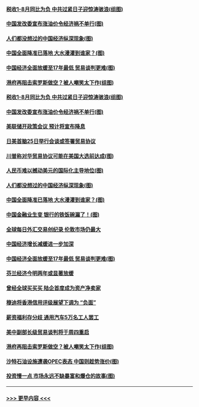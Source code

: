 #### [税收1-8月同比为负 中共过紧日子迎惊涛骇浪(组图)](../pages/p5/907759.md?t=09181733) 
#### [中国发改委宣布涨油价令经济祸不单行(图)](../pages/p5/907751.md?t=09181733) 
#### [人们都没想过的中国经济纵深现象(图)](../pages/p5/907684.md?t=09181733) 
#### [中国全面降准已落地 大水漫灌到谁家？(图)](../pages/p5/907688.md?t=09181733) 
#### [中国经济全面放缓至17年最低 贸易谈判更难(图)](../pages/p5/907648.md?t=09181733) 
#### [港府再阻击索罗斯做空？被人嘲笑太下作(组图)](../pages/p5/907637.md?t=09181733) 
#### [税收1-8月同比为负 中共过紧日子迎惊涛骇浪(组图)](../pages/p5/907759.md?t=09181733) 
#### [中国发改委宣布涨油价令经济祸不单行(图)](../pages/p5/907751.md?t=09181733) 
#### [美联储开政策会议 预计将宣布降息](../pages/p5/907739.md?t=09181733) 
#### [日美首脑25日举行会谈或签署贸易协议](../pages/p5/907734.md?t=09181733) 
#### [川普称对华贸易协议可能在美国大选前达成(图)](../pages/p5/907707.md?t=09181733) 
#### [人民币难以撼动美元的国际化主导地位(图)](../pages/p5/907705.md?t=09181733) 
#### [人们都没想过的中国经济纵深现象(图)](../pages/p5/907684.md?t=09181733) 
#### [中国全面降准已落地 大水漫灌到谁家？(图)](../pages/p5/907688.md?t=09181733) 
#### [中国金融业生变 银行的铁饭碗漏了！(图)](../pages/p5/907683.md?t=09181733) 
#### [全球每日外汇交易创纪录 伦敦市场仍最大](../pages/p5/907685.md?t=09181733) 
#### [中国经济增长减缓进一步加深](../pages/p5/907649.md?t=09181733) 
#### [中国经济全面放缓至17年最低 贸易谈判更难(图)](../pages/p5/907648.md?t=09181733) 
#### [芬兰经济今明两年或显著放缓](../pages/p5/907643.md?t=09181733) 
#### [曾经全球买买买 陆企首度成为资产净卖家](../pages/p5/907641.md?t=09181733) 
#### [穆迪将香港信用评级展望下调为 “负面”](../pages/p5/907640.md?t=09181733) 
#### [薪资福利存分歧 通用汽车5万名工人罢工](../pages/p5/907639.md?t=09181733) 
#### [美中副部长级贸易谈判将于周四重启](../pages/p5/907638.md?t=09181733) 
#### [港府再阻击索罗斯做空？被人嘲笑太下作(组图)](../pages/p5/907637.md?t=09181733) 
#### [沙特石油设施遭袭OPEC表态 中国则趁势涨价(图)](../pages/p5/907570.md?t=09181733) 
#### [投资慢一点 市场永远不缺暴富和爆仓的故事(图)](../pages/p5/907564.md?t=09181733) 

----
#### [ >>> 更早内容 <<< ](../indexes/p5-earlier.md)

